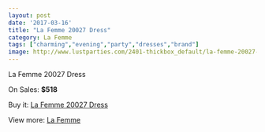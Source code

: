 ```yaml
---
layout: post
date: '2017-03-16'
title: "La Femme 20027 Dress"
category: La Femme
tags: ["charming","evening","party","dresses","brand"]
image: http://www.lustparties.com/2401-thickbox_default/la-femme-20027-dress.jpg
---
```

La Femme 20027 Dress

On Sales: **$518**
<a href="https://www.lustparties.com/en/la-femme/779-la-femme-20027-dress.html"><amp-img layout="responsive" width="600" height="600" src="//www.lustparties.com/2401-thickbox_default/la-femme-20027-dress.jpg" alt="La Femme 20027 Dress 0" /></a>
<a href="https://www.lustparties.com/en/la-femme/779-la-femme-20027-dress.html"><amp-img layout="responsive" width="600" height="600" src="//www.lustparties.com/2405-thickbox_default/la-femme-20027-dress.jpg" alt="La Femme 20027 Dress 1" /></a>
<a href="https://www.lustparties.com/en/la-femme/779-la-femme-20027-dress.html"><amp-img layout="responsive" width="600" height="600" src="//www.lustparties.com/2404-thickbox_default/la-femme-20027-dress.jpg" alt="La Femme 20027 Dress 2" /></a>
<a href="https://www.lustparties.com/en/la-femme/779-la-femme-20027-dress.html"><amp-img layout="responsive" width="600" height="600" src="//www.lustparties.com/2403-thickbox_default/la-femme-20027-dress.jpg" alt="La Femme 20027 Dress 3" /></a>
<a href="https://www.lustparties.com/en/la-femme/779-la-femme-20027-dress.html"><amp-img layout="responsive" width="600" height="600" src="//www.lustparties.com/2402-thickbox_default/la-femme-20027-dress.jpg" alt="La Femme 20027 Dress 4" /></a>

Buy it: [La Femme 20027 Dress](https://www.lustparties.com/en/la-femme/779-la-femme-20027-dress.html "La Femme 20027 Dress")

View more: [La Femme](https://www.lustparties.com/en/4-la-femme "La Femme")